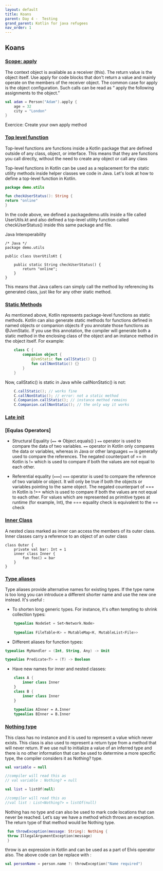 ```yaml
---
layout: default
title: Koans
parent: Day 4 -  Testing
grand_parent: Kotlin for java refugees
nav_order: 1
---
```


## Koans

### [Scope: apply](https://play.kotlinlang.org/koans/Builders/The%20function%20apply/Task.kt)
The context object is available as a receiver (this). The return value is the object itself.
Use apply for code blocks that don't return a value and mainly operate on the members of the receiver object. 
The common case for apply is the object configuration.
Such calls can be read as “ apply the following assignments to the object.”

```Kotlin
val adam = Person("Adam").apply {
    age = 32
    city = "London"        
}
```
Exercice: Create your own apply method

### [Top level function](https://kotlinlang.org/docs/functions.html#function-scope)
Top-level functions are functions inside a Kotlin package that are defined outside of any class, object, or interface. 
This means that they are functions you call directly, without the need to create any object or call any class

Top-level functions in Kotlin can be used as a replacement for the static utility methods inside helper classes we code in Java. Let's look at how to define a top-level function in Kotlin.
```kotlin
package demo.utils

fun checkUserStatus(): String {
return "online"
}
```
In the code above, we defined a packagedemo.utils inside a file called UserUtils.kt
and also defined a top-level utility function called checkUserStatus() inside this same package and file.

Java Interoperability
```
/* Java */
package demo.utils

public class UserUtilsKt {

    public static String checkUserStatus() {
        return "online";
    }
}
```
This means that Java callers can simply call the method by referencing its generated class, just like for any other static method.


### [Static Methods](https://kotlinlang.org/docs/java-to-kotlin-interop.html#static-methods)
As mentioned above, Kotlin represents package-level functions as static methods. 
Kotlin can also generate static methods for functions defined in named objects or companion objects if you annotate those functions as @JvmStatic. If you use this annotation, the compiler will generate both a static method in the enclosing class of the object and an instance method in the object itself. For example:
```kotlin
    class C {
        companion object {
            @JvmStatic fun callStatic() {}
            fun callNonStatic() {}
        }
    }
```
Now, callStatic() is static in Java while callNonStatic() is not:
```java
    C.callStatic(); // works fine
    C.callNonStatic(); // error: not a static method
    C.Companion.callStatic(); // instance method remains
    C.Companion.callNonStatic(); // the only way it works
```
### [Late init](https://kotlinlang.org/docs/properties.html#late-initialized-properties-and-variables)

### [Equlas Operators] 
* Structural Equality (`==` => Object.equals() ) 
`==` operator is used to compare the data of two variables.
`==` operator in Kotlin only compares the data or variables, whereas in Java or other languages `==` is generally used to compare the references. 
The negated counterpart of == in Kotlin is != which is used to compare if both the values are not equal to each other.

* Referential equality (`===`)
`===` operator is used to compare the reference of two variable or object. 
 It will only be true if both the objects or variables pointing to the same object. 
 The negated counterpart of === in Kotlin is !== which is used to compare if both the values are not equal to each other. 
For values which are represented as primitive types at runtime (for example, Int), the === equality check is equivalent to the == check

### [Inner Class](https://kotlinlang.org/docs/nested-classes.html#inner-classes)
A nested class marked as inner can access the members of its outer class. Inner classes carry a reference to an object of an outer class
```
class Outer {
    private val bar: Int = 1
    inner class Inner {
        fun foo() = bar
    }
}
```

### [Type aliases](https://kotlinlang.org/docs/type-aliases.html)
Type aliases provide alternative names for existing types. If the type name is too long you can introduce a different shorter name and use the new one instead.
It's useful :
* To shorten long generic types. For instance, it's often tempting to shrink collection types:
```kotlin
    typealias NodeSet = Set<Network.Node>
    
    typealias FileTable<K> = MutableMap<K, MutableList<File>>
```
* Different aliases for function types:
```kotlin
typealias MyHandler = (Int, String, Any) -> Unit

typealias Predicate<T> = (T) -> Boolean
```
* Have new names for inner and nested classes:
```kotlin
    class A {
        inner class Inner
    }
    class B {
        inner class Inner
    }
    
    typealias AInner = A.Inner
    typealias BInner = B.Inner
````

### [Nothing type](https://play.kotlinlang.org/koans/Introduction/Nothing%20type/Task.kt)
This class has no instance and it is used to represent a value which never exists.
This class is also used to represent a return type from a method that will never return.
If we use null to initialize a value of an inferred type and there is no other information that can be used to determine a more specific type, the compiler considers it as Nothing? type.
```kotlin
val variable = null

//compiler will read this as
// val variable : Nothing? = null

val list = listOf(null)

//compiler will read this as
//val list : List<Nothing?> = listOf(null)
```

Nothing has no type and can also be used to mark code locations that can never be reached. Let’s say we have a method which throws an exception. The return type of that method would be Nothing type.
```kotlin
 fun throwException(message: String): Nothing {
 throw IllegalArgumentException(message)
 }
```
throw is an expression in Kotlin and can be used as a part of Elvis operator also.
The above code can be replace with : 
```kotlin
val personName = person.name ?: throwException("Name required")
```



